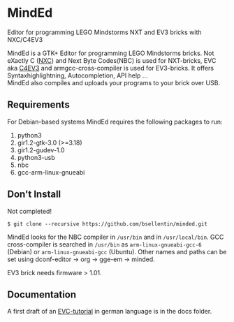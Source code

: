 # MindEd
Editor for programming LEGO Mindstorms NXT and EV3 bricks with NXC/C4EV3

MindEd is a GTK+ Editor for programming LEGO Mindstorms bricks.
Not eXactly C ([NXC](http://bricxcc.sourceforge.net)) and Next Byte Codes(NBC) is used for NXT-bricks,
EVC aka [C4EV3](https://github.com/c4ev3) and armgcc-cross-compiler is used for EV3-bricks. It
offers Syntaxhighlightning, Autocompletion, API help ...  
MindEd also compiles and uploads your programs to your brick over USB.

## Requirements

For Debian-based systems MindEd requires the following packages to run:

1. python3
1. gir1.2-gtk-3.0 (>=3.18)
1. gir1.2-gudev-1.0
1. python3-usb
1. nbc
1. gcc-arm-linux-gnueabi

## Don't Install

Not completed!

```$ git clone --recursive https://github.com/bsellentin/minded.git```

MindEd looks for the NBC compiler in ```/usr/bin``` and in ```/usr/local/bin```. GCC cross-compiler is searched
in ```/usr/bin``` as ```arm-linux-gnueabi-gcc-6``` (Debian) or ```arm-linux-gnueabi-gcc``` (Ubuntu). Other
names and paths can be set using dconf-editor -> org -> gge-em -> minded.

EV3 brick needs firmware > 1.01.

## Documentation

A first draft of an [EVC-tutorial](docs/evc_tutorial.md) in german language is in the docs folder.
